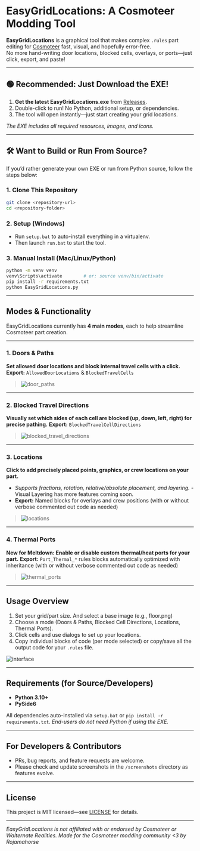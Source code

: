
# EasyGridLocations: A Cosmoteer Modding Tool

**EasyGridLocations** is a graphical tool that makes complex `.rules` part editing for [Cosmoteer](https://cosmoteer.net/) fast, visual, and hopefully error-free.  
No more hand-writing door locations, blocked cells, overlays, or ports—just click, export, and paste!

---

## 🟢 Recommended: Just Download the EXE!

1. **Get the latest EasyGridLocations.exe** from [Releases](https://github.com/Cosmoteer-Modding-Tools/Cosmoteer-Python-Scripts/releases/tag/easygridlocations-v1.2.0).
2. Double-click to run! No Python, additional setup, or dependencies.
3. The tool will open instantly—just start creating your grid locations.

*The EXE includes all required resources, images, and icons.*

---

## 🛠️ Want to Build or Run From Source?

If you’d rather generate your own EXE or run from Python source, follow the steps below:

### 1. Clone This Repository

```bash
git clone <repository-url>
cd <repository-folder>
````

### 2. Setup (Windows)

* Run `setup.bat` to auto-install everything in a virtualenv.
* Then launch `run.bat` to start the tool.

### 3. Manual Install (Mac/Linux/Python)

```bash
python -m venv venv
venv\Scripts\activate        # or: source venv/bin/activate
pip install -r requirements.txt
python EasyGridLocations.py
```

---

## Modes & Functionality

EasyGridLocations currently has **4 main modes**, each to help streamline Cosmoteer part creation.

---

### 1. Doors & Paths

**Set allowed door locations and block internal travel cells with a click.**
**Export:** `AllowedDoorLocations` & `BlockedTravelCells`

> ![door_paths](https://github.com/user-attachments/assets/b4778cc2-f420-4cac-8c58-53224949f816)

---

### 2. Blocked Travel Directions

**Visually set which sides of each cell are blocked (up, down, left, right) for precise pathing.**
**Export:** `BlockedTravelCellDirections`

> ![blocked_travel_directions](https://github.com/user-attachments/assets/bb285142-50d8-45a9-afbb-ed9eeede2833)

---

### 3. Locations

**Click to add precisely placed points, graphics, or crew locations on your part.**

* *Supports fractions, rotation, relative/absolute placement, and layering.* - Visual Layering has more features coming soon.
* **Export:** Named blocks for overlays and crew positions (with or without verbose commented out code as needed)

> ![locations](https://github.com/user-attachments/assets/9e848047-ca23-4f7b-b687-3ee5c8276ba6)

---

### 4. Thermal Ports

**New for Meltdown: Enable or disable custom thermal/heat ports for your part.**
**Export:** `Port_Thermal_*` rules blocks automatically optimized with inheritance (with or without verbose commented out code as needed)

> ![thermal_ports](https://github.com/user-attachments/assets/36509f9e-c742-4a4b-822f-4ca45afa3563)

---

## Usage Overview

1. Set your grid/part size. And select a base image (e.g., floor.png)
2. Choose a mode (Doors & Paths, Blocked Cell Directions, Locations, Thermal Ports).
3. Click cells and use dialogs to set up your locations.
4. Copy individual blocks of code (per mode selected) or copy/save all the output code for your `.rules` file.

![interface](https://github.com/user-attachments/assets/f47f1702-0dc4-44d1-abd4-216cf279638a)

---

## Requirements (for Source/Developers)

* **Python 3.10+**
* **PySide6**

All dependencies auto-installed via `setup.bat` or `pip install -r requirements.txt`.
*End-users do not need Python if using the EXE.*

---

## For Developers & Contributors

* PRs, bug reports, and feature requests are welcome.
* Please check and update screenshots in the `/screenshots` directory as features evolve.

---

## License

This project is MIT licensed—see [LICENSE](LICENSE) for details.

---

*EasyGridLocations is not affiliated with or endorsed by Cosmoteer or Walternate Realities.
Made for the Cosmoteer modding community <3 by Rojamahorse*

